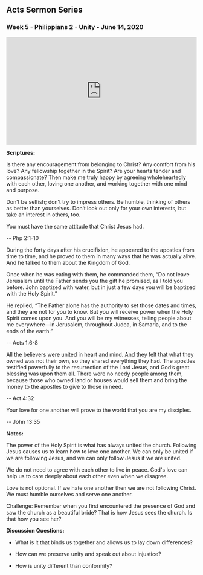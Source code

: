 ## Acts Sermon Series


### Week 5 - Philippians 2 - Unity - June 14, 2020

<div class="sap-embed-player"><iframe src="https://subsplash.com/+pnr4/embed/mi/+vm3r33r?video&audio&info&embeddable&shareable&logo_watermark" frameborder="0" webkitallowfullscreen mozallowfullscreen allowfullscreen></iframe></div><style type="text/css">div.sap-embed-player{position:relative;width:100%;height:0;padding-top:56.25%;}div.sap-embed-player>iframe{position:absolute;top:0;left:0;width:100%;height:100%;}</style>


**Scriptures:**

Is there any encouragement from belonging to Christ? Any comfort from his love?
Any fellowship together in the Spirit? Are your hearts tender and compassionate?
Then make me truly happy by agreeing wholeheartedly with each other, loving one
another, and working together with one mind and purpose.

Don’t be selfish; don’t try to impress others. Be humble, thinking of others as
better than yourselves. Don’t look out only for your own interests, but take an
interest in others, too.

You must have the same attitude that Christ Jesus had. 

-- Php 2:1-10


During the forty days after his crucifixion, he appeared to the apostles from
time to time, and he proved to them in many ways that he was actually alive. And
he talked to them about the Kingdom of God.

Once when he was eating with them, he commanded them, “Do not leave Jerusalem
until the Father sends you the gift he promised, as I told you before. John
baptized with water, but in just a few days you will be baptized with the Holy
Spirit.”

He replied, “The Father alone has the authority to set those dates and times,
and they are not for you to know. But you will receive power when the Holy
Spirit comes upon you. And you will be my witnesses, telling people about me
everywhere—in Jerusalem, throughout Judea, in Samaria, and to the ends of the
earth.” 

-- Acts 1:6-8


All the believers were united in heart and mind. And they felt that what they
owned was not their own, so they shared everything they had. The apostles
testified powerfully to the resurrection of the Lord Jesus, and God’s great
blessing was upon them all. There were no needy people among them, because those
who owned land or houses would sell them and bring the money to the apostles to
give to those in need. 

-- Act 4:32


Your love for one another will prove to the world that you are my disciples.

-- John 13:35


**Notes:**

The power of the Holy Spirit is what has always united the church. Following
Jesus causes us to learn how to love one another. We can only be united if we
are following Jesus, and we can only  follow Jesus if we are united.

We do not need to agree with each other to live in peace. God's love can help us
to care deeply about each other even when we  disagree.

Love is not optional. If we hate one another then we are not following Christ.
We must humble ourselves and serve one another.

Challenge: Remember when you first encountered the presence of God and saw the
church as a beautiful bride?  That is how Jesus sees the church.  Is that how
you see her?


**Discussion Questions:**

* What is it that binds us together and allows us to lay down differences?   

* How can we preserve unity and speak out about injustice?

* How is unity different than conformity?

